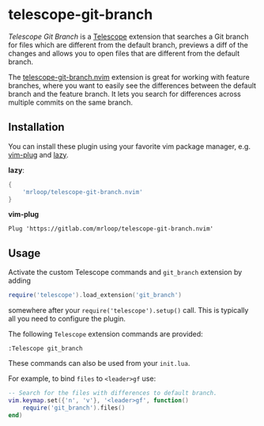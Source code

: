 # telescope-git-branch

*Telescope Git Branch* is a [Telescope](https://github.com/nvim-telescope/telescope.nvim) extension that searches a Git branch for files which are different from the default branch, previews a diff of the changes and allows you to open files that are different from the default branch.

The [telescope-git-branch.nvim](https://github.com/mrloop/telescope-git-branch.nvim) extension is great for working with feature branches, where you want to easily see the differences between the default branch and the feature branch. It lets you search for differences across multiple commits on the same branch.

## Installation 

You can install these plugin using your favorite vim package manager, e.g.
[vim-plug](https://github.com/junegunn/vim-plug) and
[lazy](https://github.com/folke/lazy.nvim).

**lazy**:
```lua
{
    'mrloop/telescope-git-branch.nvim'
}
```

**vim-plug**
```VimL
Plug 'https://gitlab.com/mrloop/telescope-git-branch.nvim'
```


## Usage

Activate the custom Telescope commands and `git_branch` extension by adding

```lua
require('telescope').load_extension('git_branch')
```

somewhere after your `require('telescope').setup()` call.
This is typically all you need to configure the plugin.

The following `Telescope` extension commands are provided:

```VimL
:Telescope git_branch
```

These commands can also be used from your `init.lua`.

For example, to bind `files` to `<leader>gf` use:

```lua
-- Search for the files with differences to default branch.
vim.keymap.set({'n', 'v'}, '<leader>gf', function()
    require('git_branch').files()
end)
```
